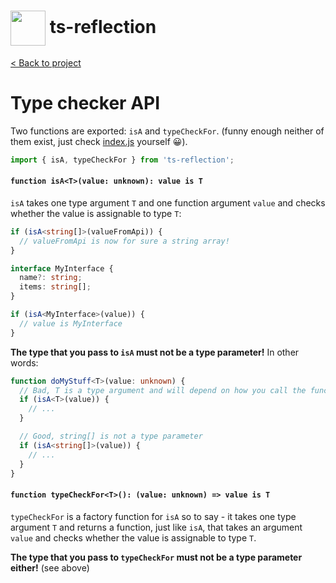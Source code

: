 <h1>
  <img height="56px" width="auto" src="https://raw.githubusercontent.com/janjakubnanista/ts-reflection/master/res/ts-reflection.png" align="center"/>
  <span>ts-reflection</span>
</h1>

<a href="https://github.com/janjakubnanista/ts-reflection">&lt; Back to project</a>

# Type checker API

Two functions are exported: `isA` and `typeCheckFor`. (funny enough neither of them exist, just check [index.js](https://github.com/janjakubnanista/ts-reflection/tree/master/src/index.ts) yourself :grinning:).

```typescript
import { isA, typeCheckFor } from 'ts-reflection';
```

#### `function isA<T>(value: unknown): value is T`

`isA` takes one type argument `T` and one function argument `value` and checks whether the value is assignable to type `T`:

```typescript
if (isA<string[]>(valueFromApi)) {
  // valueFromApi is now for sure a string array!
}

interface MyInterface {
  name?: string;
  items: string[];
}

if (isA<MyInterface>(value)) {
  // value is MyInterface
}
```

**The type that you pass to `isA` must not be a type parameter!** In other words:

```typescript
function doMyStuff<T>(value: unknown) {
  // Bad, T is a type argument and will depend on how you call the function
  if (isA<T>(value)) {
    // ...
  }

  // Good, string[] is not a type parameter
  if (isA<string[]>(value)) {
    // ...
  }
}
```

#### `function typeCheckFor<T>(): (value: unknown) => value is T`

`typeCheckFor` is a factory function for `isA` so to say - it takes one type argument `T` and returns a function, just like `isA`, that takes an argument `value` and checks whether the value is assignable to type `T`.

**The type that you pass to `typeCheckFor` must not be a type parameter either!** (see above)

